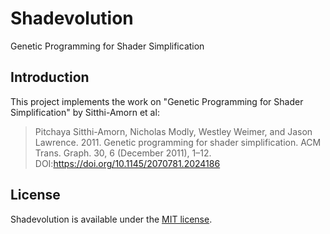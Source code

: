 # Shadevolution
Genetic Programming for Shader Simplification

## Introduction
This project implements the work on "Genetic Programming for Shader Simplification" by Sitthi-Amorn et al: 
> Pitchaya Sitthi-Amorn, Nicholas Modly, Westley Weimer, and Jason Lawrence. 2011. Genetic programming for shader 
> simplification. ACM Trans. Graph. 30, 6 (December 2011), 1–12. DOI:https://doi.org/10.1145/2070781.2024186

## License
Shadevolution is available under the [MIT license](LICENSE.txt).